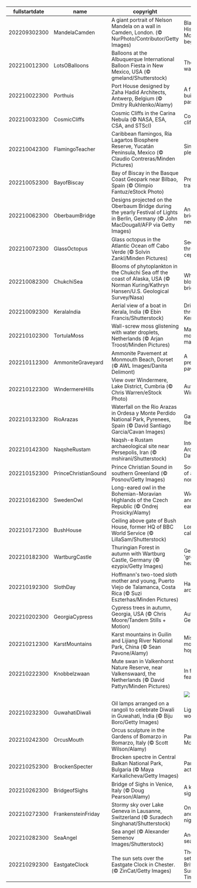 |fullstartdate|name|copyright|title|image|
|--|--|--|--|--|
202209302300|MandelaCamden|A giant portrait of Nelson Mandela on a wall in Camden, London. (© NurPhoto/Contributor/Getty Images)|Black History Month begins|![](/en-GB/2022/10/202209302300MandelaCamden.jpg)|
202210012300|LotsOBalloons|Balloons at the Albuquerque International Balloon Fiesta in New Mexico, USA (© gmeland/Shutterstock)|The oldest way to fly|![](/en-GB/2022/10/202210012300LotsOBalloons.jpg)|
202210022300|Porthuis|Port House designed by Zaha Hadid Architects, Antwerp, Belgium (© Dmitry Rukhlenko/Alamy)|A future built on the past|![](/en-GB/2022/10/202210022300Porthuis.jpg)|
202210032300|CosmicCliffs|Cosmic Cliffs in the Carina Nebula (© NASA, ESA, CSA, and STScI)|Cosmic cliffs|![](/en-GB/2022/10/202210032300CosmicCliffs.jpg)|
202210042300|FlamingoTeacher|Caribbean flamingos, Ría Lagartos Biosphere Reserve, Yucatán Peninsula, Mexico (© Claudio Contreras/Minden Pictures)|Single file, please!|![](/en-GB/2022/10/202210042300FlamingoTeacher.jpg)|
202210052300|BayofBiscay|Bay of Biscay in the Basque Coast Geopark near Bilbao, Spain (© Olimpio Fantuz/eStock Photo)|Prehistoric trails|![](/en-GB/2022/10/202210052300BayofBiscay.jpg)|
202210062300|OberbaumBridge|Designs projected on the Oberbaum Bridge during the yearly Festival of Lights in Berlin, Germany (© John MacDougall/AFP via Getty Images)|An old bridge in a new light|![](/en-GB/2022/10/202210062300OberbaumBridge.jpg)|
202210072300|GlassOctopus|Glass octopus in the Atlantic Ocean off Cabo Verde (© Solvin Zankl/Minden Pictures)|See-through cephalopod|![](/en-GB/2022/10/202210072300GlassOctopus.jpg)|
202210082300|ChukchiSea|Blooms of phytoplankton in the Chukchi Sea off the coast of Alaska, USA (© Norman Kuring/Kathryn Hansen/U.S. Geological Survey/Nasa)|What's blooming so brightly?|![](/en-GB/2022/10/202210082300ChukchiSea.jpg)|
202210092300|KeralaIndia|Aerial view of a boat in Kerala, India (© Ebin Francis/Shutterstock)|Drifting through Kerala|![](/en-GB/2022/10/202210092300KeralaIndia.jpg)|
202210102300|TortulaMoss|Wall-screw moss glistening with water droplets, Netherlands (© Arjan Troost/Minden Pictures)|Magnificent moss, magnified|![](/en-GB/2022/10/202210102300TortulaMoss.jpg)|
202210112300|AmmoniteGraveyard|Ammonite Pavement at Monmouth Beach, Dorset (© AWL Images/Danita Delimont)|A prehistoric pavement|![](/en-GB/2022/10/202210112300AmmoniteGraveyard.jpg)|
202210122300|WindermereHills|View over Windermere, Lake District, Cumbria (© Chris Warren/eStock Photo)|Autumn on Windermere|![](/en-GB/2022/10/202210122300WindermereHills.jpg)|
202210132300|RioArazas|Waterfall on the Rio Arazas in Ordesa y Monte Perdido National Park, Pyrenees, Spain (© David Santiago Garcia/Cavan Images)|Gateway to Iberia|![](/en-GB/2022/10/202210132300RioArazas.jpg)|
202210142300|NaqsheRustam|Naqsh-e Rustam archaeological site near Persepolis, Iran (© mshirani/Shutterstock)|International Archaeology Day|![](/en-GB/2022/10/202210142300NaqsheRustam.jpg)|
202210152300|PrinceChristianSound|Prince Christian Sound in southern Greenland (© Posnov/Getty Images)|Southern tip of a northern isle|![](/en-GB/2022/10/202210152300PrinceChristianSound.jpg)|
202210162300|SwedenOwl|Long-eared owl in the Bohemian-Moravian Highlands of the Czech Republic (© Ondrej Prosicky/Alamy)|Widespread and long-eared|![](/en-GB/2022/10/202210162300SwedenOwl.jpg)|
202210172300|BushHouse|Ceiling above gate of Bush House, former HQ of BBC World Service (© LillaSam/Shutterstock)|London calling|![](/en-GB/2022/10/202210172300BushHouse.jpg)|
202210182300|WartburgCastle|Thuringian Forest in autumn with Wartburg Castle, Germany (© ezypix/Getty Images)|Germany's 'green heart'|![](/en-GB/2022/10/202210182300WartburgCastle.jpg)|
202210192300|SlothDay|Hoffmann's two-toed sloth mother and young, Puerto Viejo de Talamanca, Costa Rica (© Suzi Eszterhas/Minden Pictures)|Hangin' around|![](/en-GB/2022/10/202210192300SlothDay.jpg)|
202210202300|GeorgiaCypress|Cypress trees in autumn, Georgia, USA (© Chris Moore/Tandem Stills + Motion)|Autumn in Georgia|![](/en-GB/2022/10/202210202300GeorgiaCypress.jpg)|
202210212300|KarstMountains|Karst mountains in Guilin and Lijiang River National Park, China (© Sean Pavone/Alamy)|Misty mountain hop|![](/en-GB/2022/10/202210212300KarstMountains.jpg)|
202210222300|Knobbelzwaan|Mute swan in Valkenhorst Nature Reserve, near Valkenswaard, the Netherlands (© David Pattyn/Minden Pictures)|In fine feather|![](/en-GB/2022/10/202210222300Knobbelzwaan.jpg)|
||||![](/en-GB/2022/10/.jpg)|
202210232300|GuwahatiDiwali|Oil lamps arranged on a rangoli to celebrate Diwali in Guwahati, India (© Biju Boro/Getty Images)|Lighting the world|![](/en-GB/2022/10/202210232300GuwahatiDiwali.jpg)|
202210242300|OrcusMouth|Orcus sculpture in the Gardens of Bomarzo in Bomarzo, Italy (© Scott Wilson/Alamy)|Park of the Monsters|![](/en-GB/2022/10/202210242300OrcusMouth.jpg)|
202210252300|BrockenSpecter|Brocken spectre in Central Balkan National Park, Bulgaria (© Maya Karkalicheva/Getty Images)|Paranormal activity?|![](/en-GB/2022/10/202210252300BrockenSpecter.jpg)|
202210262300|BridgeofSighs|Bridge of Sighs in Venice, Italy (© Doug Pearson/Alamy)|A kiss and a sigh|![](/en-GB/2022/10/202210262300BridgeofSighs.jpg)|
202210272300|FrankensteinFriday|Stormy sky over Lake Geneva in Lausanne, Switzerland (© Suradech Singhanat/Shutterstock)|On a dark and stormy night...|![](/en-GB/2022/10/202210272300FrankensteinFriday.jpg)|
202210282300|SeaAngel|Sea angel (© Alexander Semenov Images/Shutterstock)|Angel of the sea|![](/en-GB/2022/10/202210282300SeaAngel.jpg)|
202210292300|EastgateClock|The sun sets over the Eastgate Clock in Chester. (© ZinCat/Getty Images)|The sun sets on British Summer Time|![](/en-GB/2022/10/202210292300EastgateClock.jpg)|
